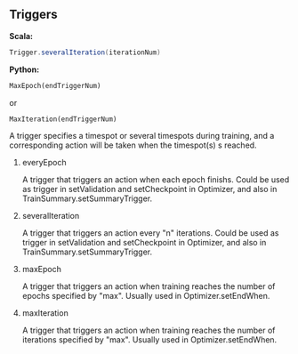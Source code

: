 ## Triggers ##

**Scala:**
```scala
Trigger.severalIteration(iterationNum)
```
**Python:**
```python
MaxEpoch(endTriggerNum)
```

or

```
MaxIteration(endTriggerNum)
```

A trigger specifies a timespot or several timespots during training,
and a corresponding action will be taken when the timespot(s)
s reached.

1. everyEpoch

   A trigger that triggers an action when each epoch finishs.
   Could be used as trigger in setValidation and setCheckpoint
   in Optimizer, and also in TrainSummary.setSummaryTrigger.
   
2. severalIteration

    A trigger that triggers an action every "n" iterations.
    Could be used as trigger in setValidation and setCheckpoint
    in Optimizer, and also in TrainSummary.setSummaryTrigger.
    
3. maxEpoch

   A trigger that triggers an action when training reaches
   the number of epochs specified by "max".
   Usually used in Optimizer.setEndWhen.

4. maxIteration

    A trigger that triggers an action when training reaches
    the number of iterations specified by "max".
    Usually used in Optimizer.setEndWhen.


